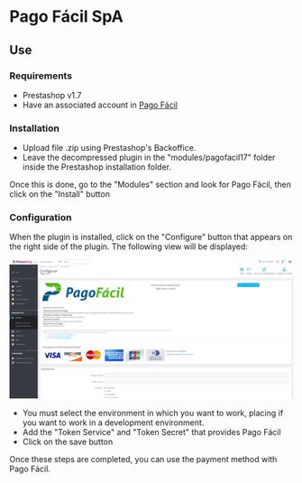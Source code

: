 # Pago Fácil SpA

## Use
### Requirements

- Prestashop v1.7
- Have an associated account in [Pago Fácil](https://dashboard.pagofacil.cl/)

### Installation

- Upload file .zip  using Prestashop's Backoffice.
- Leave the decompressed plugin in the "modules/pagofacil17" folder inside the Prestashop installation folder.


Once this is done, go to the "Modules" section and look for Pago Fácil, then click on the "Install" button

### Configuration

When the plugin is installed, click on the "Configure" button that appears on the right side of the plugin. The following view will be displayed:

![Screenshot](readme/config.png)

- You must select the environment in which you want to work, placing if you want to work in a development environment.
- Add the "Token Service" and "Token Secret" that provides Pago Fácil
- Click on the save button

Once these steps are completed, you can use the payment method with Pago Fácil.
